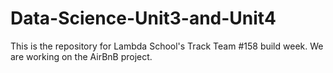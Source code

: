 # Data-Science-Unit3-and-Unit4
This is the repository for Lambda School's Track Team #158 build week. We are working on the AirBnB project.
